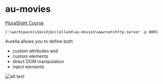 # au-movies

[PluralSight Course](https://app.pluralsight.com/library/courses/building-applications-aurelia/table-of-contents)

`C:\workspaces\davidjmcclelland\au-movies\wwwroot>http-server -p 8001`

Aurelia allows you to define both 
* custom attributes and 
* custom elements
* direct DOM manipulation
* inject elements

![alt text](/resources/binding.png)
